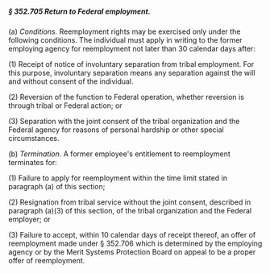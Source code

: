 ##### § 352.705 Return to Federal employment. #####

(a) *Conditions.* Reemployment rights may be exercised only under the following conditions. The individual must apply in writing to the former employing agency for reemployment not later than 30 calendar days after:

(1) Receipt of notice of involuntary separation from tribal employment. For this purpose, involuntary separation means any separation against the will and without consent of the individual.

(2) Reversion of the function to Federal operation, whether reversion is through tribal or Federal action; or

(3) Separation with the joint consent of the tribal organization and the Federal agency for reasons of personal hardship or other special circumstances.

(b) *Termination.* A former employee's entitlement to reemployment terminates for:

(1) Failure to apply for reemployment within the time limit stated in paragraph (a) of this section;

(2) Resignation from tribal service without the joint consent, described in paragraph (a)(3) of this section, of the tribal organization and the Federal employer; or

(3) Failure to accept, within 10 calendar days of receipt thereof, an offer of reemployment made under § 352.706 which is determined by the employing agency or by the Merit Systems Protection Board on appeal to be a proper offer of reemployment.